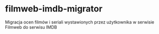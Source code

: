 # filmweb-imdb-migrator
Migracja ocen filmów i seriali wystawionych przez użytkownika w serwisie Filmweb do serwisu IMDB
